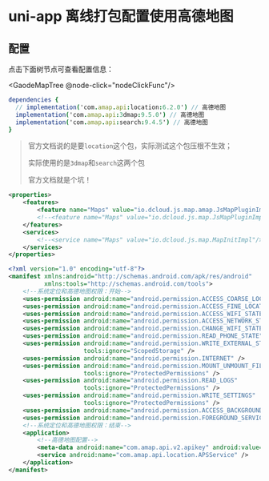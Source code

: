 # uni-app 离线打包配置使用高德地图

## 配置

点击下面树节点可查看配置信息：

<GaodeMapTree @node-click="nodeClickFunc"/>

<vModal title="build.gradle" v-model="visible['build.gradle']">

```nim
dependencies {
  // implementation('com.amap.api:location:6.2.0') // 高德地图
  implementation('com.amap.api:3dmap:9.5.0') // 高德地图
  implementation('com.amap.api:search:9.4.5') // 高德地图
}
```

> 官方文档说的是要`location`这个包，实际测试这个包压根不生效；
>
> 实际使用的是`3dmap`和`search`这两个包
>
> 官方文档就是个坑！

</vModal>

<vModal title="dcloud_properties.xml" v-model="visible['dcloud_properties.xml']">

```xml
<properties>
    <features>
        <feature name="Maps" value="io.dcloud.js.map.amap.JsMapPluginImpl" /><!--高德地图-->
        <!--<feature name="Maps" value="io.dcloud.js.map.JsMapPluginImpl"/>--><!--注释掉这条-->
    </features>
    <services>
        <!--<service name="Maps" value="io.dcloud.js.map.MapInitImpl"/>--><!--注释掉这条-->
    </services>
</properties>
```

</vModal>

<vModal title="AndroidManifest.xml" v-model="visible['AndroidManifest.xml']">

```xml {25}
<?xml version="1.0" encoding="utf-8"?>
<manifest xmlns:android="http://schemas.android.com/apk/res/android"
          xmlns:tools="http://schemas.android.com/tools">
    <!--系统定位和高德地图权限：开始-->
    <uses-permission android:name="android.permission.ACCESS_COARSE_LOCATION" />
    <uses-permission android:name="android.permission.ACCESS_FINE_LOCATION" />
    <uses-permission android:name="android.permission.ACCESS_WIFI_STATE" />
    <uses-permission android:name="android.permission.ACCESS_NETWORK_STATE" />
    <uses-permission android:name="android.permission.CHANGE_WIFI_STATE" />
    <uses-permission android:name="android.permission.READ_PHONE_STATE" />
    <uses-permission android:name="android.permission.WRITE_EXTERNAL_STORAGE"
                     tools:ignore="ScopedStorage" />
    <uses-permission android:name="android.permission.INTERNET" />
    <uses-permission android:name="android.permission.MOUNT_UNMOUNT_FILESYSTEMS"
                     tools:ignore="ProtectedPermissions" />
    <uses-permission android:name="android.permission.READ_LOGS"
                     tools:ignore="ProtectedPermissions" />
    <uses-permission android:name="android.permission.WRITE_SETTINGS"
                     tools:ignore="ProtectedPermissions" />
    <uses-permission android:name="android.permission.ACCESS_BACKGROUND_LOCATION" />
    <uses-permission android:name="android.permission.FOREGROUND_SERVICE" />
    <!--系统定位和高德地图权限：结束-->
    <application>
        <!--高德地图配置-->
        <meta-data android:name="com.amap.api.v2.apikey" android:value="高德地图申请的安卓key" />
        <service android:name="com.amap.api.location.APSService" />
    </application>
</manifest>
```

</vModal>

<script setup lang="ts">
    import {reactive} from "vue";
    import GaodeMapTree from './components/gaode_map_tree.vue';
    const visible = reactive({
        'build.gradle': false,
        'dcloud_properties.xml': false,
        'AndroidManifest.xml': false
    });
    const nodeClickFunc = (val) => {
        visible[val] !== undefined && (visible[val] = true);
    }
</script>
